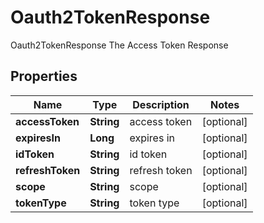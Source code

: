 

# Oauth2TokenResponse

Oauth2TokenResponse The Access Token Response
## Properties

Name | Type | Description | Notes
------------ | ------------- | ------------- | -------------
**accessToken** | **String** | access token |  [optional]
**expiresIn** | **Long** | expires in |  [optional]
**idToken** | **String** | id token |  [optional]
**refreshToken** | **String** | refresh token |  [optional]
**scope** | **String** | scope |  [optional]
**tokenType** | **String** | token type |  [optional]



